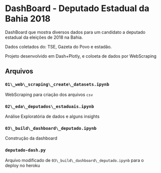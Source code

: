 # DashBoard - Deputado Estadual da Bahia 2018

DashBoard que mostra diversos dados para um candidato a deputado estadual da eleiçôes de 2018 na Bahia.

Dados coletados do: TSE, Gazeta do Povo e estadão.

Projeto desenvolvido em Dash+Plotly, e coloeta de dados por WebScraping

## Arquivos

### `01\_web\_scraping\_create\_datasets.ipynb`

WebScraping para criação dos arquivos `csv`

### `02\_eda\_deputados\_estaduais.ipynb`

Análise Exploratória de dados e alguns insights

### `03\_build\_dashboard\_deputado.ipynb`

Construção da dashboard

### `deputado-dash.py`

Arquivo modificado de `03\_build\_dashboard\_deputado.ipynb`  para o deploy no heroku
